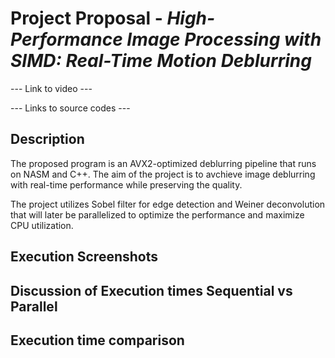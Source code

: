 
# Project Proposal - *High-Performance Image Processing with SIMD: Real-Time Motion Deblurring*

--- Link to video ---

--- Links to source codes ---

## Description

The proposed program is an AVX2-optimized deblurring pipeline that runs on NASM and C++. The aim of the project is to avchieve image deblurring with real-time performance while preserving the quality.

The project utilizes Sobel filter for edge detection and Weiner deconvolution that will later be parallelized to optimize the performance and maximize CPU utilization.






## Execution Screenshots

## Discussion of Execution times Sequential vs Parallel

## Execution time comparison


